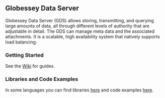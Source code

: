 ## Globessey Data Server

Globessey Data Server (GDS) allows storing, transmitting, and querying large amounts of data, all through different levels of authority that are adjustable in detail. The GDS can manage meta data and the associated attachments. It is a scalable, high availability system that natively supports load balancing.

### Getting Started

See the [Wiki](https://github.com/arh-eu/gds/wiki) for guides.

### Libraries and Code Examples

In some languages you can find libraries [here](https://github.com/arh-eu/gds/tree/master/src/libraries) and code examples [here](https://github.com/arh-eu/gds/tree/master/src/examples).
